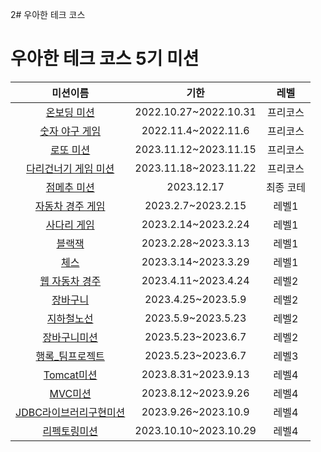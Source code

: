 2# 우아한 테크 코스

# 우아한 테크 코스 5기 미션 
|미션이름|기한|레벨|
|:---:|:---:|:---:|
|[온보딩 미션](https://github.com/waterricecake/java-onboarding)|2022.10.27~2022.10.31|프리코스|
|[숫자 야구 게임](https://github.com/waterricecake/java-baseball)|2022.11.4~2022.11.6|프리코스|
|[로또 미션](https://github.com/waterricecake/java-lotto)|2023.11.12~2023.11.15|프리코스|
|[다리건너기 게임 미션](https://github.com/waterricecake/java-bridge)|2023.11.18~2023.11.22|프리코스|
|[점메추 미션](https://github.com/waterricecake/java-menu)|2023.12.17|최종 코테|
|[자동차 경주 게임](https://github.com/waterricecake/java-racingcar)|2023.2.7~2023.2.15|레벨1|
|[사다리 게임](https://github.com/waterricecake/java-ladder)|2023.2.14~2023.2.24|레벨1|
|[블랙잭](https://github.com/waterricecake/java-blackjack)|2023.2.28~2023.3.13|레벨1|
|[체스](https://github.com/waterricecake/java-chess)|2023.3.14~2023.3.29|레벨1|
|[웹 자동차 경주](https://github.com/waterricecake/jwp-racingcar)|2023.4.11~2023.4.24|레벨2|
|[장바구니](https://github.com/waterricecake/jwp-shopping-cart)|2023.4.25~2023.5.9|레벨2|
|[지하철노선](https://github.com/waterricecake/jwp-subway-path)|2023.5.9~2023.5.23|레벨2|
|[장바구니미션](https://github.com/waterricecake/jwp-shopping-order)|2023.5.23~2023.6.7|레벨2|
|[행록_팀프로젝트](https://github.com/woowacourse-teams/2023-hang-log)|2023.5.23~2023.6.7|레벨3|
|[Tomcat미션](https://github.com/waterricecake/jwp-dashboard-http)|2023.8.31~2023.9.13|레벨4|
|[MVC미션](https://github.com/waterricecake/jwp-dashboard-mvc)|2023.8.12~2023.9.26|레벨4|
|[JDBC라이브러리구현미션](https://github.com/waterricecake/jwp-dashboard-jdbc)|2023.9.26~2023.10.9|레벨4|
|[리펙토링미션](https://github.com/waterricecake/jwp-refactoring)|2023.10.10~2023.10.29|레벨4|
